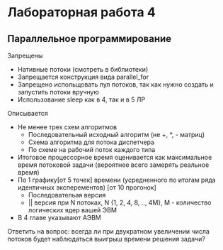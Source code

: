 # Лабораторная работа 4
## Параллельное программирование
 
Запрещены
* Нативные потоки (смотреть в библиотеки)
* Запрещается конструкция вида parallel_for
* Запрещено испольщовать пул потоков, так как нужно создать и запустить потоки вручную
* Использование sleep как в 4, так и в 5 ЛР

Описывается
* Не менее трех схем алгоритмов
    * Последовательный исходный алгоритм (не +, *, - матриц)
    * Схема алгоритма для потока диспетчера
    * По схеме на рабочий поток каждого типа
* Итоговое процессорное время оценивается как максимальное время потоковой задачи (вероятнее всего замерять реальное время)
* По 1 графику[от 5 точек] времени (усредненного по итогам ряда идентичных эксперементов) [от 10 прогонок]
    * Последовательая версия
    * || версия при N потоках, N {1, 2, 4, 8, .., 4M}, M - количество логических ядер вашей ЭВМ
* В 4 главе указывают АЭВМ

Ответить на вопрос: всегда ли при двукратном увеличении числа потоков будет наблюдаться выигрыш времени решения задачи?